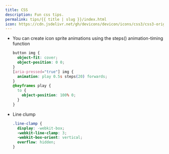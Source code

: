 ```yaml
---
title: CSS
description: Fun css tips.
permalink: tips/{{ title | slug }}/index.html
icon: https://cdn.jsdelivr.net/gh/devicons/devicon/icons/css3/css3-original.svg
---
```


- You can create icon sprite animations using the steps() animation-timing function

  ```css
  button img {
    object-fit: cover;
    object-position: 0 0;
  }
  [aria-pressed="true"] img {
    animation: play 0.5s steps(20) forwards;
  }
  @keyframes play {
    to {
      object-position: 100% 0;
    }
  }
  ```

- Line clump
  ```css
  .line-clamp {
    display: -webkit-box;
    -webkit-line-clamp: 3;
    -webkit-box-orient: vertical;
    overflow: hidden;
  }
  ```
